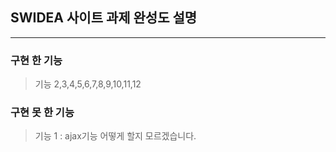 ## SWIDEA 사이트 과제 완성도 설명

<hr/>

### 구현 한 기능

> 기능 2,3,4,5,6,7,8,9,10,11,12

### 구현 못 한 기능

> 기능 1 : ajax기능 어떻게 할지 모르겠습니다.
